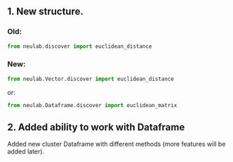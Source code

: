 ## 1. New structure.
### Old:
```python
from neulab.discover import euclidean_distance
```
### New:
```python
from neulab.Vector.discover import euclidean_distance
```
or:
```python
from neulab.Dataframe.discover import euclidean_matrix
```
## 2. Added ability to work with Dataframe
Added new cluster Dataframe with different methods (more features will be added later).
